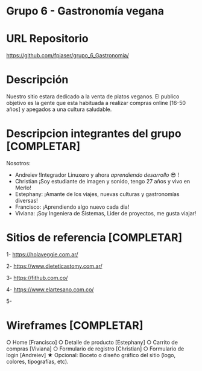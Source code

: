 # Grupo 6 - Gastronomía vegana 

# URL Repositorio
https://github.com/fpiaser/grupo_6_Gastronomia/

# Descripción 
Nuestro sitio estara dedicado a la venta de platos veganos. El publico objetivo es la gente que esta habituada a realizar compras online [16-50 años] y apegados a una cultura saludable. 

# Descripcion integrantes del grupo [COMPLETAR]
Nosotros:
- Andreiev  !Integrador Linuxero y ahora *aprendiendo desarrollo* :sunglasses: !
- Christian  ¡Soy estudiante de imagen y sonido, tengo 27 años y vivo en Merlo!
- Estephany: ¡Amante de los viajes, nuevas culturas y gastronomías diversas!
- Francisco: ¡Aprendiendo algo nuevo cada dia!
- Viviana: ¡Soy Ingeniera de Sistemas, Lider de proyectos, me gusta viajar!

# Sitios de referencia [COMPLETAR]

1- https://holaveggie.com.ar/

2- https://www.dieteticastomy.com.ar/

3- https://fithub.com.co/

4- https://www.elartesano.com.co/

5-

# Wireframes [COMPLETAR]
○ Home [Francisco]
○ Detalle de producto [Estephany]
○ Carrito de compras [Viviana]
○ Formulario de registro [Christian]
○ Formulario de login [Andreiev]
★ Opcional: Boceto o diseño gráfico del sitio (logo, colores, tipografías, etc).
